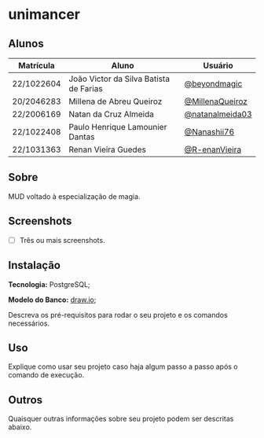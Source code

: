 # unimancer

## Alunos
|Matrícula | Aluno | Usuário |
| -- | -- | -- |
| 22/1022604  |  João Victor da Silva Batista de Farias | [@beyondmagic](https://github.com/beyondmagic) |d
| 20/2046283  |  Millena de Abreu Queiroz | [@MillenaQueiroz](https://github.com/MillenaQueiroz) |
| 22/2006169  |  Natan da Cruz Almeida | [@natanalmeida03](https://github.com/natanalmeida03) |
| 22/1022408  |  Paulo Henrique Lamounier Dantas | [@Nanashii76](https://github.com/@Nanashii76) |
| 22/1031363  |  Renan Vieira Guedes | [@R-enanVieira](https://github.com/R-enanVieira) |

## Sobre 

MUD voltado à especialização de magia.

## Screenshots

- [ ] Três ou mais screenshots.

## Instalação

**Tecnologia:** PostgreSQL;

**Modelo do Banco:** [draw.io](https://drive.google.com/file/d/14wc0GC0F9QGjhKfZOi1-kghpwYJfIDvr/view?usp=drive_link);

Descreva os pré-requisitos para rodar o seu projeto e os comandos necessários.

## Uso 
Explique como usar seu projeto caso haja algum passo a passo após o comando de execução.

## Outros
Quaisquer outras informações sobre seu projeto podem ser descritas abaixo.
